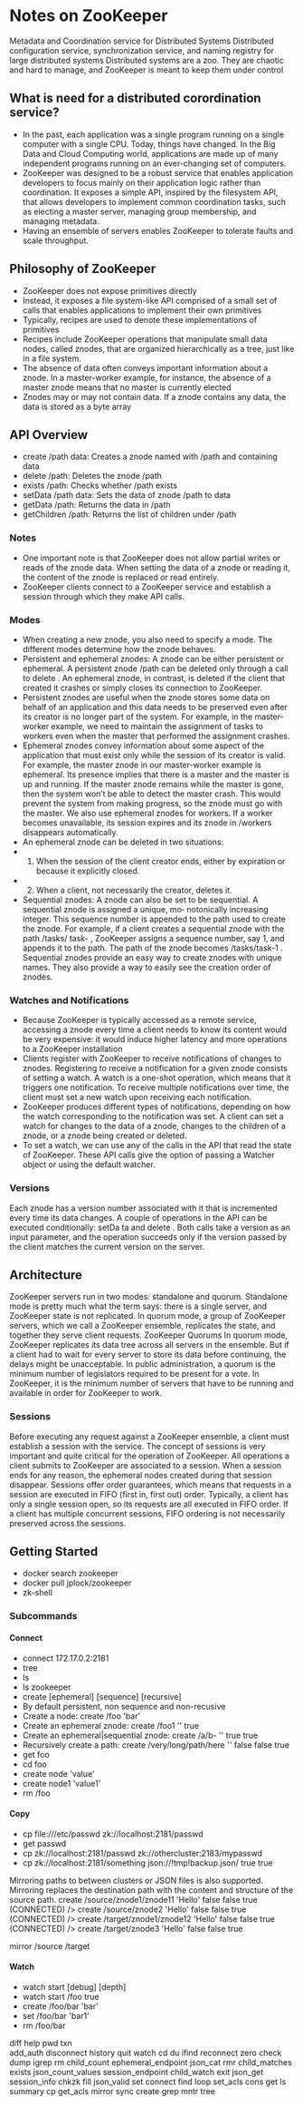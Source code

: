 # Notes on ZooKeeper

Metadata and Coordination service for Distributed Systems
Distributed configuration service, synchronization service, and naming registry for large distributed systems
Distributed systems are a zoo. They are chaotic and hard to manage, and ZooKeeper is meant to keep them under control

## What is need for a distributed corordination service?
* In the past, each application was a single program running on a single computer with a single CPU. Today, things have changed. In the Big Data and Cloud Computing world, applications are made up of many independent programs running on an ever-changing set of computers.
* ZooKeeper was designed to be a robust service that enables application developers to focus mainly on their application logic rather than coordination. It exposes a simple API, inspired by the filesystem API, that allows developers to implement common coordination tasks, such as electing a master server, managing group membership, and managing metadata.
* Having an ensemble of servers enables ZooKeeper to tolerate faults and scale throughput.

## Philosophy of ZooKeeper
* ZooKeeper does not expose primitives directly
* Instead, it exposes a file system-like API comprised of a small set of calls that enables applications to implement their own primitives
* Typically, recipes are used to denote these implementations of primitives
* Recipes include ZooKeeper operations that manipulate small data nodes, called znodes, that are organized hierarchically as a tree, just like in a file system.
* The absence of data often conveys important information about a znode. In a master-worker example, for instance, the absence of a master znode means that no master is currently elected
* Znodes may or may not contain data. If a znode contains any data, the data is stored as a byte array

## API Overview
* create /path data: Creates a znode named with /path and containing data
* delete /path: Deletes the znode /path
* exists /path: Checks whether /path exists
* setData /path data: Sets the data of znode /path to data
* getData /path: Returns the data in /path
* getChildren /path: Returns the list of children under /path

### Notes
* One important note is that ZooKeeper does not allow partial writes or reads of the znode data. When setting the data of a znode or reading it, the content of the znode is replaced or read entirely.
* ZooKeeper clients connect to a ZooKeeper service and establish a session through which they make API calls.


### Modes
* When creating a new znode, you also need to specify a mode. The different modes determine how the znode behaves.
* Persistent and ephemeral znodes: A znode can be either persistent or ephemeral. A persistent znode /path can be deleted only through a call to delete . An ephemeral znode, in contrast, is deleted if the client that created it crashes or simply closes its connection to ZooKeeper.
* Persistent znodes are useful when the znode stores some data on behalf of an application and this data needs to be preserved even after its creator is no longer part of the system. For example, in the master-worker example, we need to maintain the assignment of tasks to workers even when the master that performed the assignment crashes.
* Ephemeral znodes convey information about some aspect of the application that must exist only while the session of its creator is valid. For example, the master znode in our master-worker example is ephemeral. Its presence implies that there is a master and the master is up and running. If the master znode remains while the master is gone, then the system won’t be able to detect the master crash. This would prevent the system from making progress, so the znode must go with the master. We also use ephemeral znodes for workers. If a worker becomes unavailable, its session expires and its znode in /workers disappears automatically.
* An ephemeral znode can be deleted in two situations:
* 1. When the session of the client creator ends, either by expiration or because it explicitly closed.
* 2. When a client, not necessarily the creator, deletes it.
* Sequential znodes: A znode can also be set to be sequential. A sequential znode is assigned a unique, mo‐ notonically increasing integer. This sequence number is appended to the path used to create the znode. For example, if a client creates a sequential znode with the path /tasks/ task- , ZooKeeper assigns a sequence number, say 1, and appends it to the path. The path of the znode becomes /tasks/task-1 . Sequential znodes provide an easy way to create znodes with unique names. They also provide a way to easily see the creation order of znodes.

### Watches and Notifications
* Because ZooKeeper is typically accessed as a remote service, accessing a znode every time a client needs to know its content would be very expensive: it would induce higher latency and more operations to a ZooKeeper installation
* Clients register with ZooKeeper to receive notifications of changes to znodes. Registering to receive a notification for a given znode consists of setting a watch. A watch is a one-shot operation, which means that it triggers one notification. To receive multiple notifications over time, the client must set a new watch upon receiving each notification.
* ZooKeeper produces different types of notifications, depending on how the watch corresponding to the notification was set. A client can set a watch for changes to the data of a znode, changes to the children of a znode, or a znode being created or deleted.
* To set a watch, we can use any of the calls in the API that read the state of ZooKeeper. These API calls give the option of passing a Watcher object or using the default watcher.

### Versions
Each znode has a version number associated with it that is incremented every time its data changes. A couple of operations in the API can be executed conditionally: setDa ta and delete . Both calls take a version as an input parameter, and the operation succeeds only if the version passed by the client matches the current version on the server.

## Architecture
ZooKeeper servers run in two modes: standalone and quorum. Standalone mode is pretty much what the term says: there is a single server, and ZooKeeper state is not replicated. In quorum mode, a group of ZooKeeper servers, which we call a ZooKeeper ensemble, replicates the state, and together they serve client requests.
ZooKeeper Quorums
In quorum mode, ZooKeeper replicates its data tree across all servers in the ensemble. But if a client had to wait for every server to store its data before continuing, the delays might be unacceptable. In public administration, a quorum is the minimum number of legislators required to be present for a vote. In ZooKeeper, it is the minimum number of servers that have to be running and available in order for ZooKeeper to work.

### Sessions
Before executing any request against a ZooKeeper ensemble, a client must establish a session with the service. The concept of sessions is very important and quite critical for the operation of ZooKeeper. All operations a client submits to ZooKeeper are associated to a session. When a session ends for any reason, the ephemeral nodes created during that session disappear.
Sessions offer order guarantees, which means that requests in a session are executed in FIFO (first in, first out) order. Typically, a client has only a single session open, so its requests are all executed in FIFO order. If a client has multiple concurrent sessions, FIFO ordering is not necessarily preserved across the sessions.


## Getting Started
* docker search zookeeper
* docker pull jplock/zookeeper
* zk-shell

### Subcommands
#### Connect
* connect 172.17.0.2:2181
* tree
* ls
* ls zookeeper
* create <path> <value> [ephemeral] [sequence] [recursive]
* By default persistent, non sequence and non-recusive
* Create a node: create /foo 'bar'
* Create an ephemeral znode: create /foo1 '' true
* Create an ephemeral|sequential znode: create /a/b- '' true true
* Recursively create a path: create /very/long/path/here '' false false true
* get foo
* cd foo
* create node 'value'
* create node1 'value1'
* rm /foo

#### Copy
* cp file:///etc/passwd zk://localhost:2181/passwd
* get passwd
* cp zk://localhost:2181/passwd zk://othercluster:2183/mypasswd
* cp zk://localhost:2181/something json://!tmp!backup.json/ true true

Mirroring paths to between clusters or JSON files is also supported. Mirroring replaces the destination path with the content and structure of the source path.
create /source/znode1/znode11 'Hello' false false true
(CONNECTED) /> create /source/znode2 'Hello' false false true
(CONNECTED) /> create /target/znode1/znode12 'Hello' false false true
(CONNECTED) /> create /target/znode3 'Hello' false false true

mirror /source /target

#### Watch
* watch start <path> [debug] [depth]
* watch start /foo true
* create /foo/bar 'bar'
* set /foo/bar 'bar1'
* rm /foo/bar

diff
help
pwd
txn  
add_auth
disconnect
history
quit
watch
cd
du
ifind
reconnect
zero
check
dump
igrep
rm
child_count    ephemeral_endpoint  json_cat           rmr
child_matches  exists              json_count_values  session_endpoint
child_watch    exit                json_get           session_info
chkzk          fill                json_valid         set
connect        find                loop               set_acls
cons           get                 ls                 summary
cp             get_acls            mirror             sync
create         grep                mntr               tree
